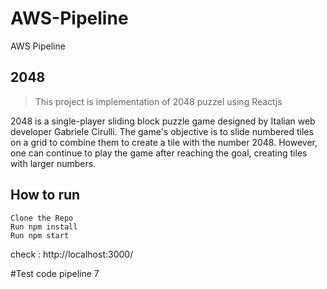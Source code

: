 # AWS-Pipeline
AWS Pipeline

## 2048

> This project is implementation of 2048 puzzel using Reactjs

2048 is a single-player sliding block puzzle game designed by Italian web developer Gabriele Cirulli. The game's objective is to slide numbered tiles on a grid to combine them to create a tile with the number 2048. However, one can continue to play the game after reaching the goal, creating tiles with larger numbers.

## How to run

```
Clone the Repo
Run npm install
Run npm start
```
check : http://localhost:3000/

#Test code pipeline 7
